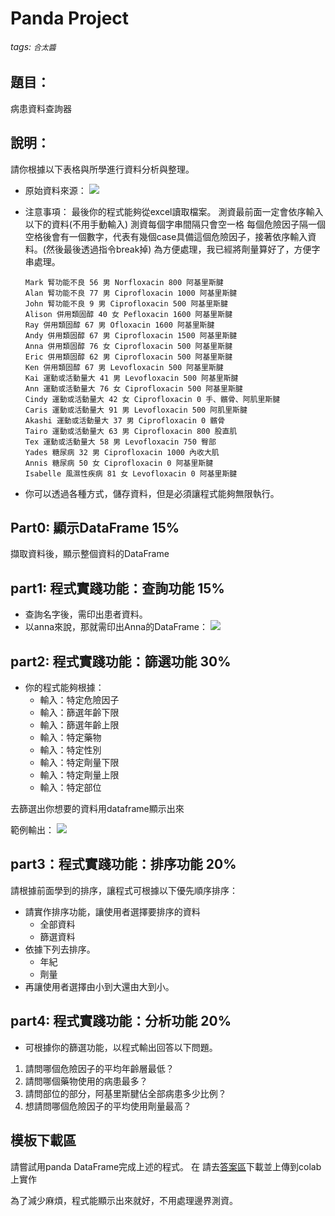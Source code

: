 # Panda Project
###### tags: `合太醬`

## 題目：
病患資料查詢器


## 說明：
請你根據以下表格與所學進行資料分析與整理。
* 原始資料來源： 
![](https://i.imgur.com/s7Hekzv.jpg)

* 注意事項：
最後你的程式能夠從excel讀取檔案。
測資最前面一定會依序輸入以下的資料(不用手動輸入)
測資每個字串間隔只會空一格
每個危險因子隔一個空格後會有一個數字，代表有幾個case具備這個危險因子，接著依序輸入資料。(然後最後透過指令break掉)
為方便處理，我已經將劑量算好了，方便字串處理。
    ```
    Mark 腎功能不良 56 男 Norfloxacin 800 阿基里斯腱
    Alan 腎功能不良 77 男 Ciprofloxacin 1000 阿基里斯腱
    John 腎功能不良 9 男 Ciprofloxacin 500 阿基里斯腱
    Alison 併用類固醇 40 女 Pefloxacin 1600 阿基里斯腱
    Ray 併用類固醇 67 男 Ofloxacin 1600 阿基里斯腱 
    Andy 併用類固醇 67 男 Ciprofloxacin 1500 阿基里斯腱
    Anna 併用類固醇 76 女 Ciprofloxacin 500 阿基里斯腱
    Eric 併用類固醇 62 男 Ciprofloxacin 500 阿基里斯腱
    Ken 併用類固醇 67 男 Levofloxacin 500 阿基里斯腱
    Kai 運動或活動量大 41 男 Levofloxacin 500 阿基里斯腱
    Ann 運動或活動量大 76 女 Ciprofloxacin 500 阿基里斯腱
    Cindy 運動或活動量大 42 女 Ciprofloxacin 0 手、髕骨、阿肌里斯腱
    Caris 運動或活動量大 91 男 Levofloxacin 500 阿肌里斯腱
    Akashi 運動或活動量大 37 男 Ciprofloxacin 0 髕骨
    Tairo 運動或活動量大 63 男 Ciprofloxacin 800 股直肌
    Tex 運動或活動量大 58 男 Levofloxacin 750 臀部
    Yades 糖尿病 32 男 Ciprofloxacin 1000 內收大肌
    Annis 糖尿病 50 女 Ciprofloxacin 0 阿基里斯腱
    Isabelle 風濕性疾病 81 女 Levofloxacin 0 阿基里斯腱
    ```
* 你可以透過各種方式，儲存資料，但是必須讓程式能夠無限執行。

## Part0: 顯示DataFrame 15%
擷取資料後，顯示整個資料的DataFrame

## part1: 程式實踐功能：查詢功能 15%
* 查詢名字後，需印出患者資料。
* 以anna來說，那就需印出Anna的DataFrame：
![](https://hackmd.io/_uploads/B13medmE3.png)


## part2: 程式實踐功能：篩選功能 30%
* 你的程式能夠根據：
  * 輸入：特定危險因子
  * 輸入：篩選年齡下限
  * 輸入：篩選年齡上限
  * 輸入：特定藥物
  * 輸入：特定性別
  * 輸入：特定劑量下限
  * 輸入：特定劑量上限
  * 輸入：特定部位

去篩選出你想要的資料用dataframe顯示出來

範例輸出：
    ![](https://hackmd.io/_uploads/ryUsxYXNn.png)


## part3：程式實踐功能：排序功能 20%
請根據前面學到的排序，讓程式可根據以下優先順序排序：
* 請實作排序功能，讓使用者選擇要排序的資料
  *   全部資料
  *   篩選資料
* 依據下列去排序。
  *   年紀
  *   劑量
* 再讓使用者選擇由小到大還由大到小。
## part4: 程式實踐功能：分析功能 20%  
* 可根據你的篩選功能，以程式輸出回答以下問題。
1. 請問哪個危險因子的平均年齡層最低？
2. 請問哪個藥物使用的病患最多？
3. 請問部位的部分，阿基里斯腱佔全部病患多少比例？
4. 想請問哪個危險因子的平均使用劑量最高？

<!-- 程式一開始你可以在input() 的()裡面提示使用者應該輸入哪些指令
比如：
```python=
while True:
    try:
        command = input("請輸入指令,(1)查詢(2)篩選(3)分析(4)結束程式")
        if command=='1':
            name = input("請輸入名字:")
            #to do ....
        .....

    except:
        break
``` -->




## 模板下載區
請嘗試用panda DataFrame完成上述的程式。
在
請去[答案區](https://github.com/huskyncu/Panda-Project/blob/main/Panda_Project.ipynb)下載並上傳到colab上實作



為了減少麻煩，程式能顯示出來就好，不用處理邊界測資。
<!-- ## 函式化(單元五)
同樣也是將以前的那些功能都改成函式來寫。
把所有功能結合在一起。
程式要求：
需有功能選擇，並設計一個指令是退出程式。
本階段請在[colab](https://colab.research.google.com/drive/1rqDxHuhhcJzVT74N4iC2vw8MljLnPYgX?usp=sharing)完成。
舉例來說你可以寫成：
```python=
# 一維陣列轉換成二維陣列
def to_list():
    #todo
# 二維陣列轉換成字典  
def list_to_dict():
    #todo
# 查詢病患資料
def query():
    #todo
# 篩選資料，根據篩選篩出資料
def select():
    # todo
# 排序資料，並印出資料
def sort_():
    # todo

# 以下是回答問題的函式。
def problem1():
    # todo

def problem2():
    # todo
    
def problem3():
    # todo

def problem4():
    # todo
    
# 以下是主函式
while True:
    choice=input()
    if choice=='???':
        problem1()
        problem2()
        problem3()
        problem4()
    elif choice == '???':
        # todo
    #todo

```

## 例外處理(單元六)
要能解決邊界測資與例外狀況。
避免非法指令輸入。

[colab](https://colab.research.google.com/drive/1GaVF1EKzJyHdELKZPa2sw0Tg9-iKkJLN?usp=sharing) -->
    
<!-- ## txt檔案化(單元七)

本階段請在vscode上處理。
請將單元五你做完的字典函式化的程式拿來這裡使用
並加兩個函式功能。
原本給你的line是一維陣列，現在請你改成用檔案處理的方式，把資料從txt的內容read進python檔並轉換成一維陣列。
接著要請你若資料有更動的話，需寫入並更新。

```python=
def insert_():
    # 這個函式是用來新增資料的。
    # 要使用def write_file將新的lists寫進txt裡
def open_flie():
    # 請使用這個函式來開啟檔案。
    # 並把文字轉換成一維陣列，並回傳。
def write_file():
    # 請使用這個函式來寫入檔案。
lines=open_file()
``` -->

<!-- ## csv/excel檔案化(單元八)
本階段請在vscode上處理。
請將單元五你做完的字典函式化的程式拿來這裡使用
並加兩個函式功能。
原本給你的line是一維陣列，現在請你改成用檔案處理的方式，把資料從csv/excel的內容read進python檔並轉換成一維陣列。
若資料有更新，需要連csv/excel也一起更新。

然後篩選過後的資料表也要印出。

需在前面一開始先問說要讀取txt還是csv/excel？
```python=
while True:
    c0=""
    while (c0=='1' or c0=='2') == False:
        # to do 
        c0 = input('read from (1) csv/(2)txt：')
    #todo
```

以下是函式
```python=
def read_csv():
    with open('myfile.csv', newline='',encoding='UTF-8-Sig') as csvfile:
        rows = csv.reader(csvfile)
        return list(rows)
        
def to_csv(lines):
    print(lines)
    with open('myfile.csv', 'w', newline='',encoding='UTF-8-Sig') as file:
        mywriter = csv.writer(file, delimiter=',')
        mywriter.writerows(lines)
```

## 模組化(單元五)
請你創立一些py檔，分別將def 移過去
* main_.py
    * 原本的while True迴圈
* table_.py
    * def to_list
    * def list_to_dict
    * def store_kind
* use_txt.py
    * def write_file
    * def open_file
* use_csv.py
    * def wrtie_csv
    * def read_csv
* insert_.py
    * def insert
* select_.py
    * def select
* query_.py
    * def query
* sort_.py
    * def sort_
* analysis_.py
    * def problem1
    * def problem2
    * def problem3
    * def problem4 -->